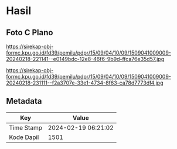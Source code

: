 # Hasil

## Foto C Plano

https://sirekap-obj-formc.kpu.go.id/fd39/pemilu/pdpr/15/09/04/10/09/1509041009009-20240218-221141--e0149bdc-12e8-46f6-9b9d-ffca76e35d57.jpg

https://sirekap-obj-formc.kpu.go.id/fd39/pemilu/pdpr/15/09/04/10/09/1509041009009-20240218-231111--f2a3707e-33e1-4734-8f63-ca78d7773df4.jpg


## Metadata

| Key        | Value               |
| ---------- | ------------------- |
| Time Stamp | 2024-02-19 06:21:02 |
| Kode Dapil | 1501                |



